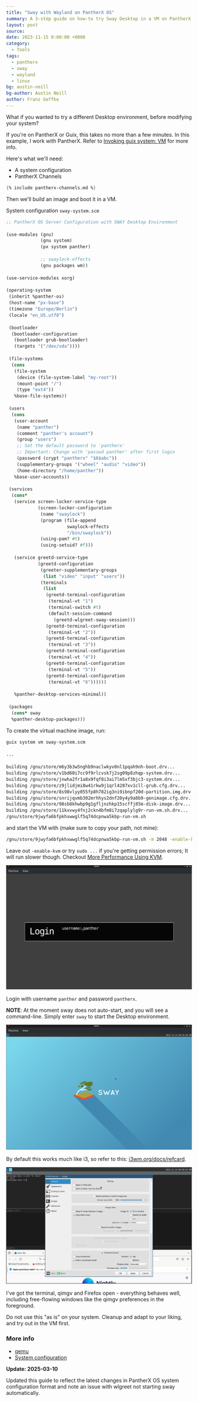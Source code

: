 ```yaml
---
title: "Sway with Wayland on PantherX OS"
summary: A 3-step guide on how-to try Sway Desktop in a VM on PantherX.
layout: post
source:
date: 2023-11-15 0:00:00 +0000
category:
  - Tools
tags:
  - pantherx
  - sway
  - wayland
  - linux
bg: austin-neill
bg-author: Austin Neill
author: Franz Geffke
---
```


What if you wanted to try a different Desktop environment, before modifying your system?

If you're on PantherX or Guix, this takes no more than a few minutes.
In this example, I work with PantherX. Refer to [Invoking guix system: VM](https://guix.gnu.org/manual/en/html_node/Invoking-guix-system.html#index-virtual-machine) for more info.

Here's what we'll need:

- A system configuration
- PantherX Channels

```scheme
{% include pantherx-channels.md %}
```

Then we'll build an image and boot it in a VM.

System configuration `sway-system.scm`

```scheme
;; PantherX OS Server Configuration with SWAY Desktop Environment

(use-modules (gnu)
             (gnu system)
             (px system panther)
       
             ;; swaylock-effects
             (gnu packages wm))

(use-service-modules xorg)

(operating-system
 (inherit %panther-os)
 (host-name "px-base")
 (timezone "Europe/Berlin")
 (locale "en_US.utf8")
 
 (bootloader
  (bootloader-configuration
   (bootloader grub-bootloader)
   (targets '("/dev/vda"))))
 
 (file-systems
  (cons
   (file-system
    (device (file-system-label "my-root"))
    (mount-point "/")
    (type "ext4"))
   %base-file-systems))
 
 (users
  (cons
   (user-account
    (name "panther")
    (comment "panther's account")
    (group "users")
    ;; Set the default password to 'pantherx'
    ;; Important: Change with 'passwd panther' after first login
    (password (crypt "pantherx" "$6$abc"))
    (supplementary-groups '("wheel" "audio" "video"))
    (home-directory "/home/panther"))
   %base-user-accounts))
 
 (services
  (cons*
   (service screen-locker-service-type
            (screen-locker-configuration
             (name "swaylock")
             (program (file-append
                       swaylock-effects
                       "/bin/swaylock"))
             (using-pam? #t)
             (using-setuid? #f)))
   
   (service greetd-service-type
            (greetd-configuration
             (greeter-supplementary-groups
              (list "video" "input" "users"))
             (terminals
              (list
               (greetd-terminal-configuration
                (terminal-vt "1")
                (terminal-switch #t)
                (default-session-command
                  (greetd-wlgreet-sway-session)))
               (greetd-terminal-configuration
                (terminal-vt "2"))
               (greetd-terminal-configuration
                (terminal-vt "3"))
               (greetd-terminal-configuration
                (terminal-vt "4"))
               (greetd-terminal-configuration
                (terminal-vt "5"))
               (greetd-terminal-configuration
                (terminal-vt "6"))))))
   
   %panther-desktop-services-minimal))

 (packages 
  (cons* sway
  %panther-desktop-packages)))
```

To create the virtual machine image, run:

```bash
guix system vm sway-system.scm

...

building /gnu/store/m6y3b3w5nghb9naclwkyv0nl1pqah9nh-boot.drv...
building /gnu/store/v1bd60i7cc9f9rlcvsk7j2sg09p8zhqp-system.drv...
building /gnu/store/jnwha2fr1a8x9fqf8i3ai7lm5xf3bjc3-system.drv...
building /gnu/store/z9jlidjmi8w41rkw9j1qrl4287xv1cll-grub.cfg.drv...
building /gnu/store/8s98vlyy055fp8h782ig3ni9ibnpf20d-partition.img.drv...
building /gnu/store/snrijqvmb302mrhhys2dnf20y4y9a8b9-genimage.cfg.drv...
building /gnu/store/98sb8khwbp9g1gfljnzhkp15scffj85m-disk-image.drv...
building /gnu/store/11kxvwy4fnj2ckn4bfm8i7zqaplylg9r-run-vm.sh.drv...
/gnu/store/9jwyfa6bfpkhxwwglf5q74dcpnwa5kbp-run-vm.sh
```

and start the VM with (make sure to copy your path, not mine):

```bash
/gnu/store/9jwyfa6bfpkhxwwglf5q74dcpnwa5kbp-run-vm.sh -m 2048 -enable-kvm -nic user,model=virtio-net-pci
```

Leave out `-enable-kvm` or try `sudo ...` if you're getting permission errors; It will run slower though. Checkout [More Performance Using KVM](https://wiki.pantherx.org/qemu/#more-performance-using-kvm).

<img src="/assets/images/dev/sway-with-wayland-on-pantherx-1.png">

Login with username `panther` and password `pantherx`.

**NOTE**: At the moment sway does not auto-start, and you will see a command-line. Simply enter `sway` to start the Desktop environment.

<img src="/assets/images/dev/sway-with-wayland-on-pantherx-2.png">

By default this works much like i3, so refer to this: [i3wm.org/docs/refcard](https://i3wm.org/docs/refcard.html).

<img src="/assets/images/dev/sway-with-wayland-on-pantherx-3.png">

I've got the terminal, qimgv and Firefox open - everything behaves well, including free-flowing windows like the qimgv preferences in the foreground.

Do not use this "as is" on your system. Cleanup and adapt to your liking, and try out in the VM first.

### More info

- [qemu](https://wiki.pantherx.org/qemu/)
- [System configuration](https://wiki.pantherx.org/System-configuration/)

**Update: 2025-03-10**

Updated this guide to reflect the latest changes in PantherX OS system configuration format and note an issue with wlgreet not starting sway automatically.